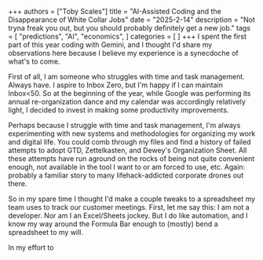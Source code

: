 +++
authors = ["Toby Scales"]
title = "AI-Assisted Coding and the Disappearance of White Collar Jobs"
date = "2025-2-14"
description = "Not tryna freak you out, but you should probably definitely get a new job."
tags = [
    "predictions",
    "AI",
    "economics",
]
categories = [
]
+++
I spent the first part of this year coding with Gemini, and I thought I'd share my observations here because I believe my experience is a synecdoche of what's to come. 

First of all, I am someone who struggles with time and task management. Always have. I aspire to Inbox Zero, but I'm happy if I can maintain Inbox<50. So at the beginning of the year, while Google was performing its annual re-organization dance and my calendar was accordingly relatively light, I decided to invest in making some productivity improvements.

Perhaps because I struggle with time and task management, I'm always experimenting with new systems and methodologies for organizing my work and digital life. You could comb through my files and find a history of failed attempts to adopt GTD, Zettelkasten, and Dewey's Organization Sheet. All these attempts have run aground on the rocks of being not quite convenient enough, not available in the tool I want to or am forced to use, etc. Again: probably a familiar story to many lifehack-addicted corporate drones out there.

So in my spare time I thought I'd make a couple tweaks to a spreadsheet my team uses to track our customer meetings. First, let me say this: I am not a developer. Nor am I an Excel/Sheets jockey. But I do like automation, and I know my way around the Formula Bar enough to (mostly) bend a spreadsheet to my will.

In my effort to 
